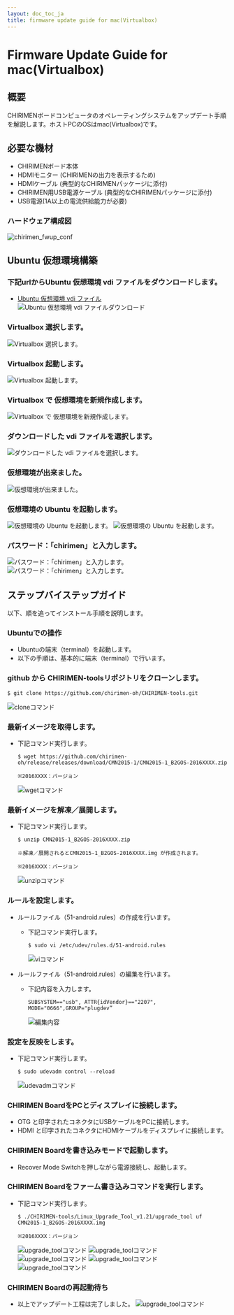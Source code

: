 ```yaml
---
layout: doc_toc_ja
title: firmware update guide for mac(Virtualbox)
---
```

# Firmware Update Guide for mac(Virtualbox)

## 概要
CHIRIMENボードコンピュータのオペレーティングシステムをアップデート手順を解説します。ホストPCのOSはmac(Virtualbox)です。

## 必要な機材
- CHIRIMENボード本体
- HDMIモニター (CHIRIMENの出力を表示するため)
- HDMIケーブル (典型的なCHIRIMENパッケージに添付)
- CHIRIMEN用USB電源ケーブル (典型的なCHIRIMENパッケージに添付)
- USB電源(1A以上の電流供給能力が必要)

### ハードウェア構成図
![chirimen_fwup_conf](../images/chirimen_fwup_conf.jpg)

## Ubuntu 仮想環境構築
### 下記urlからUbuntu 仮想環境 vdi ファイルをダウンロードします。
  - [Ubuntu 仮想環境 vdi ファイル](https://drive.google.com/drive/folders/0B4V6iMhRJyKObjV3bmZDZVN4d1k)
![Ubuntu 仮想環境 vdi ファイルダウンロード](../images/mac-01.png)
### Virtualbox 選択します。
![Virtualbox 選択します。](../images/mac-02.png)
### Virtualbox 起動します。
![Virtualbox 起動します。](../images/mac-03.png)
### Virtualbox で 仮想環境を新規作成します。
![Virtualbox で 仮想環境を新規作成します。](../images/mac-05.png)
### ダウンロードした vdi ファイルを選択します。
![ダウンロードした vdi ファイルを選択します。](../images/mac-06.png)
### 仮想環境が出来ました。
![仮想環境が出来ました。](../images/mac-07.png)
### 仮想環境の Ubuntu を起動します。
![仮想環境の Ubuntu を起動します。](../images/mac-08.png)
![仮想環境の Ubuntu を起動します。](../images/mac-09.png)
### パスワード：「chirimen」と入力します。
![パスワード：「chirimen」と入力します。](../images/mac-09.png)
![パスワード：「chirimen」と入力します。](../images/mac-10.png)


## ステップバイステップガイド
以下、順を追ってインストール手順を説明します。

### Ubuntuでの操作
- Ubuntuの端末（terminal）を起動します。
- 以下の手順は、基本的に端末（terminal）で行います。


### github から CHIRIMEN-toolsリポジトリをクローンします。
  ```
  $ git clone https://github.com/chirimen-oh/CHIRIMEN-tools.git
  ```
  ![cloneコマンド](../images/linux-01.png)

### 最新イメージを取得します。
- 下記コマンド実行します。

  ```
  $ wget https://github.com/chirimen-oh/release/releases/download/CMN2015-1/CMN2015-1_B2GOS-2016XXXX.zip
  ```

  ```
  ※2016XXXX：バージョン
  ```
  ![wgetコマンド](../images/linux-02.png)


### 最新イメージを解凍／展開します。
- 下記コマンド実行します。

  ```
  $ unzip CMN2015-1_B2GOS-2016XXXX.zip
  ```

  ```
  ※解凍／展開されるとCMN2015-1_B2GOS-2016XXXX.img が作成されます。
  ```

  ```
  ※2016XXXX：バージョン
  ```
  ![unzipコマンド](../images/linux-03.png)

### ルールを設定します。
- ルールファイル（51-android.rules）の作成を行います。
  - 下記コマンド実行します。

    ```
    $ sudo vi /etc/udev/rules.d/51-android.rules
    ```
    ![viコマンド](../images/linux-04.png)
- ルールファイル（51-android.rules）の編集を行います。
  - 下記内容を入力します。

    ```
    SUBSYSTEM=="usb", ATTR{idVendor}=="2207", MODE="0666",GROUP="plugdev”
    ```
    ![編集内容](../images/linux-05.png)

### 設定を反映をします。
- 下記コマンド実行します。

  ```
  $ sudo udevadm control --reload
  ```
  ![udevadmコマンド](../images/linux-06.png)

### CHIRIMEN BoardをPCとディスプレイに接続します。
- OTG と印字されたコネクタにUSBケーブルをPCに接続します。
- HDMI と印字されたコネクタにHDMIケーブルをディスプレイに接続します。

### CHIRIMEN Boardを書き込みモードで起動します。
- Recover Mode Switchを押しながら電源接続し、起動します。

### CHIRIMEN Boardをファーム書き込みコマンドを実行します。
- 下記コマンド実行します。

  ```
  $ ./CHIRIMEN-tools/Linux_Upgrade_Tool_v1.21/upgrade_tool uf CMN2015-1_B2GOS-2016XXXX.img
  ```

  ```
  ※2016XXXX：バージョン
  ```
  ![upgrade_toolコマンド](../images/linux-07.png)
  ![upgrade_toolコマンド](../images/linux-08.png)
  ![upgrade_toolコマンド](../images/linux-09.png)
  ![upgrade_toolコマンド](../images/linux-10.png)
  ![upgrade_toolコマンド](../images/linux-11.png)

### CHIRIMEN Boardの再起動待ち
- 以上でアップデート工程は完了しました。
![upgrade_toolコマンド](../images/linux-12.png)
